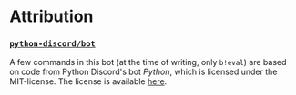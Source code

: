 # Attribution

### [`python-discord/bot`](https://github.com/python-discord/bot)
A few commands in this bot (at the time of writing, only `b!eval`) are based on code from Python Discord's bot *Python*, which is licensed under the MIT-license. The license is available [here](https://github.com/python-discord/bot/blob/main/LICENSE).